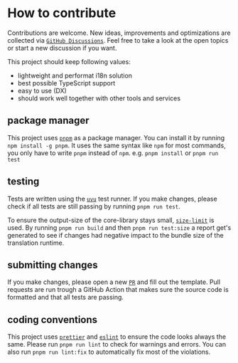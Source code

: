 # How to contribute

Contributions are welcome. New ideas, improvements and optimizations are collected via [`GitHub Discussions`](https://github.com/ivanhofer/typesafe-i18n/discussions). Feel free to take a look at the open topics or start a new discussion if you want.

This project should keep following values:

 - lightweight and performat i18n solution
 - best possible TypeScript support
 - easy to use (DX)
 - should work well together with other tools and services

## package manager

This project uses [`pnpm`](https://pnpm.io/de/) as a package manager. You can install it by running `npm install -g pnpm`. It uses the same syntax like `npm` for most commands, you only have to write `pnpm` instead of `npm`. e.g. `pnpm install` or `pnpm run test`

## testing

Tests are written using the [`uvu`](https://github.com/lukeed/uvu) test runner. If you make changes, please check if all tests are still passing by running `pnpm run test`.

To ensure the output-size of the core-library stays small, [`size-limit`](https://github.com/ai/size-limit) is used. By running `pnpm run build` and then `pnpm run test:size` a report get's generated to see if changes had negative impact to the bundle size of the translation runtime.

## submitting changes

If you make changes, please open a new [`PR`](https://github.com/ivanhofer/typesafe-i18n/pulls) and fill out the template. Pull requests are run trough a GitHub Action that makes sure the source code is formatted and that all tests are passing.

## coding conventions

This project uses [`prettier`](https://prettier.io/) and [`eslint`](https://eslint.org/) to ensure the code looks always the same.
Please run `pnpm run lint` to check for warnings and errors. You can also run `pnpm run lint:fix` to automatically fix most of the violations.
